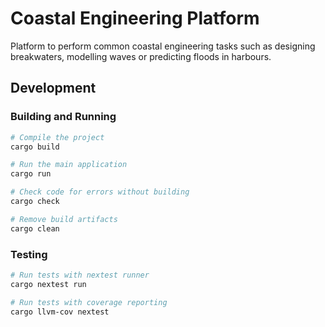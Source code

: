 # Coastal Engineering Platform

Platform to perform common coastal engineering tasks such as designing breakwaters, modelling waves or predicting floods in harbours.

## Development

### Building and Running

```bash
# Compile the project
cargo build

# Run the main application
cargo run

# Check code for errors without building
cargo check

# Remove build artifacts
cargo clean
```

### Testing

```bash
# Run tests with nextest runner
cargo nextest run

# Run tests with coverage reporting
cargo llvm-cov nextest
```
